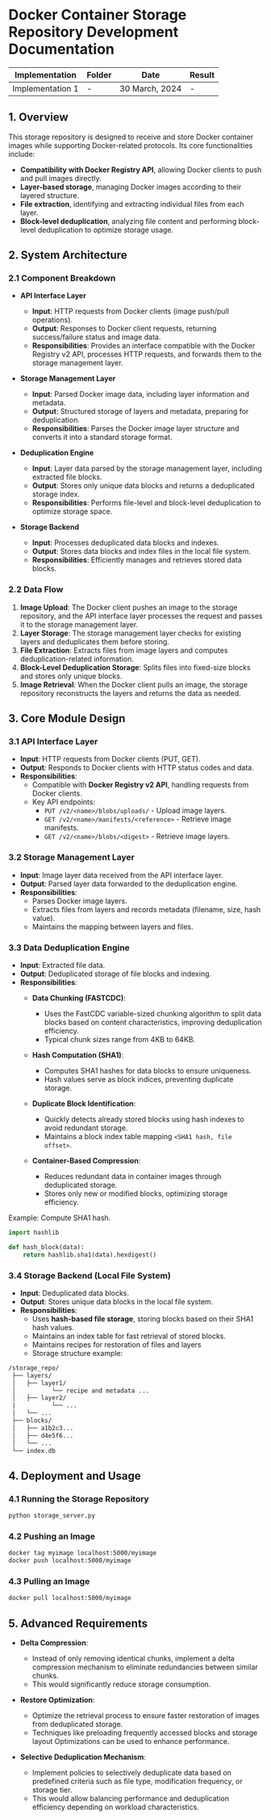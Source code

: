 # Docker Container Storage Repository Development Documentation

| Implementation | Folder | Date | Result | 
| --- | --- | --- | --- |
| Implementation 1 | - | 30 March, 2024 | - |

## 1. Overview
This storage repository is designed to receive and store Docker container images while supporting Docker-related protocols. Its core functionalities include:
- **Compatibility with Docker Registry API**, allowing Docker clients to push and pull images directly.
- **Layer-based storage**, managing Docker images according to their layered structure.
- **File extraction**, identifying and extracting individual files from each layer.
- **Block-level deduplication**, analyzing file content and performing block-level deduplication to optimize storage usage.

## 2. System Architecture
### 2.1 Component Breakdown
- **API Interface Layer**
  - **Input**: HTTP requests from Docker clients (image push/pull operations).
  - **Output**: Responses to Docker client requests, returning success/failure status and image data.
  - **Responsibilities**: Provides an interface compatible with the Docker Registry v2 API, processes HTTP requests, and forwards them to the storage management layer.

- **Storage Management Layer**
  - **Input**: Parsed Docker image data, including layer information and metadata.
  - **Output**: Structured storage of layers and metadata, preparing for deduplication.
  - **Responsibilities**: Parses the Docker image layer structure and converts it into a standard storage format.

- **Deduplication Engine**
  - **Input**: Layer data parsed by the storage management layer, including extracted file blocks.
  - **Output**: Stores only unique data blocks and returns a deduplicated storage index.
  - **Responsibilities**: Performs file-level and block-level deduplication to optimize storage space.

- **Storage Backend**
  - **Input**: Processes deduplicated data blocks and indexes.
  - **Output**: Stores data blocks and index files in the local file system.
  - **Responsibilities**: Efficiently manages and retrieves stored data blocks.

### 2.2 Data Flow
1. **Image Upload**: The Docker client pushes an image to the storage repository, and the API interface layer processes the request and passes it to the storage management layer.
2. **Layer Storage**: The storage management layer checks for existing layers and deduplicates them before storing.
3. **File Extraction**: Extracts files from image layers and computes deduplication-related information.
4. **Block-Level Deduplication Storage**: Splits files into fixed-size blocks and stores only unique blocks.
5. **Image Retrieval**: When the Docker client pulls an image, the storage repository reconstructs the layers and returns the data as needed.

## 3. Core Module Design
### 3.1 API Interface Layer
- **Input**: HTTP requests from Docker clients (PUT, GET).
- **Output**: Responds to Docker clients with HTTP status codes and data.
- **Responsibilities**:
  - Compatible with **Docker Registry v2 API**, handling requests from Docker clients.
  - Key API endpoints:
    - `PUT /v2/<name>/blobs/uploads/` - Upload image layers.
    - `GET /v2/<name>/manifests/<reference>` - Retrieve image manifests.
    - `GET /v2/<name>/blobs/<digest>` - Retrieve image layers.

### 3.2 Storage Management Layer
- **Input**: Image layer data received from the API interface layer.
- **Output**: Parsed layer data forwarded to the deduplication engine.
- **Responsibilities**:
  - Parses Docker image layers.
  - Extracts files from layers and records metadata (filename, size, hash value).
  - Maintains the mapping between layers and files.

### 3.3 Data Deduplication Engine
- **Input**: Extracted file data.
- **Output**: Deduplicated storage of file blocks and indexing.
- **Responsibilities**:
  - **Data Chunking (FASTCDC)**:
    - Uses the FastCDC variable-sized chunking algorithm to split data blocks based on content characteristics, improving deduplication efficiency.
    - Typical chunk sizes range from 4KB to 64KB.

  - **Hash Computation (SHA1)**:
    - Computes SHA1 hashes for data blocks to ensure uniqueness.
    - Hash values serve as block indices, preventing duplicate storage.

  - **Duplicate Block Identification**:
    - Quickly detects already stored blocks using hash indexes to avoid redundant storage.
    - Maintains a block index table mapping `<SHA1 hash, file offset>`.

  - **Container-Based Compression**:
    - Reduces redundant data in container images through deduplicated storage.
    - Stores only new or modified blocks, optimizing storage efficiency.
    

Example: Compute SHA1 hash.
```python
import hashlib

def hash_block(data):
    return hashlib.sha1(data).hexdigest()
```

### 3.4 Storage Backend (Local File System)
- **Input**: Deduplicated data blocks.
- **Output**: Stores unique data blocks in the local file system.
- **Responsibilities**:
  - Uses **hash-based file storage**, storing blocks based on their SHA1 hash values.
  - Maintains an index table for fast retrieval of stored blocks.
  - Maintains recipes for restoration of files and layers
  - Storage structure example:
```sh
/storage_repo/
 ├── layers/
 │   ├── layer1/
 │   		└── recipe and metadata ...
 │   ├── layer2/
 |			└── ...
 │   └── ...
 ├── blocks/
 │   ├── a1b2c3...
 │   ├── d4e5f6...
 │   └── ...
 └── index.db
```

## 4. Deployment and Usage
### 4.1 Running the Storage Repository
```sh
python storage_server.py
```
### 4.2 Pushing an Image
```sh
docker tag myimage localhost:5000/myimage
docker push localhost:5000/myimage
```
### 4.3 Pulling an Image
```sh
docker pull localhost:5000/myimage
```

## 5. Advanced Requirements
- **Delta Compression**:
  - Instead of only removing identical chunks, implement a delta compression mechanism to eliminate redundancies between similar chunks.
  - This would significantly reduce storage consumption.

- **Restore Optimization**:
  - Optimize the retrieval process to ensure faster restoration of images from deduplicated storage.
  - Techniques like preloading frequently accessed blocks and storage layout Optimizations can be used to enhance performance.

- **Selective Deduplication Mechanism**:
  - Implement policies to selectively deduplicate data based on predefined criteria such as file type, modification frequency, or storage tier.
  - This would allow balancing performance and deduplication efficiency depending on workload characteristics.